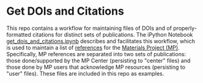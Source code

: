 # Get DOIs and Citations

This repo contains a workflow for maintaining files of DOIs and of
properly-formatted citations for distinct sets of publications. The iPython
Notebook
[get_dois_and_citations.ipynb](http://nbviewer.ipython.org/github/dwinston/dois-and-citations-from-raw/blob/master/get_dois_and_citations.ipynb)
describes and facilitates this workflow, which is used to maintain a list of
[references](https://materialsproject.org/wiki/index.php/References) for the
[Materials Project (MP)](https://materialsproject.org). Specifically, MP references are separated into
two sets of publications: those done/supported by the MP Center (persisting to
"center" files) and those done by MP users that acknowledge MP resources
(persisting to "user" files). These files are included in this repo as examples.
